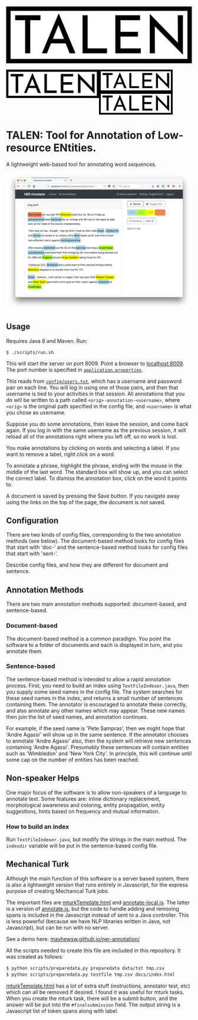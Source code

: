 ![TALEN Logo](/src/main/resources/static/img/logo-black-trans.png "TALEN Logo")

<img src="/src/main/resources/static/img/logo-black-trans.png" align="left" width="50%" />
<img src="/src/main/resources/static/img/logo-black-trans.png" align="left" width="200px" />
<img src="/src/main/resources/static/img/logo-black-trans.png" align="center" width="200px" />


# TALEN: Tool for Annotation of Low-resource ENtities.

A lightweight web-based tool for annotating word sequences.

![Screenshot of web interface](/src/main/resources/static/img/screenshot.png?raw=true "Screenshot")


## Usage

Requires Java 8 and Maven. Run:

    $ ./scripts/run.sh

This will start the server on port 8009. Point a browser to [localhost:8009](http://localhost:8009). The port number is specified in [`application.properties`](./src/main/resources/application.properties).

This reads from [`config/users.txt`](config/users.txt), which has a username and password pair on each line. You will
log in using one of those pairs, and then that username is tied to your activities in that session. All annotations
that you do will be written to a path called `<orig>-annotation-<username>`, where `<orig>` is the original path
specified in the config file, and `<username>` is what you chose as username.

Suppose you do some annotations, then leave the session, and come back again. If you log in with the same
username as the previous session, it will reload all of the annotations right where you left off, so no
work is lost.

You make annotations by clicking on words and selecting a label. If you want to remove a label, right click on a word.

To annotate a phrase, highlight the phrase, ending with the mouse in the middle of the last word. The standard box will
  show up, and you can select the correct label. To dismiss the annotation box, click on the word it points to.

A document is saved by pressing the Save button. If you navigate away using
the links on the top of the page, the document is not saved. 

## Configuration

There are two kinds of config files, corresponding to the two annotation methods
(see below). The document-based method looks for config files that start with 'doc-'
and the sentence-based method looks for config files that start with 'sent-'.

Describe config files, and how they are different for document and sentence.




## Annotation Methods

There are two main annotation methods supported: document-based, and sentence-based. 

### Document-based
The document-based method is a common paradigm. You point the software to a folder of documents
and each is displayed in turn, and you annotate them.

### Sentence-based  
The sentence-based method is intended to allow a rapid annotation process. First, you need to
build an index using `TextFileIndexer.java`, then you supply some seed names
in the config file. The system searches for these seed names in the index, and returns 
a small number of sentences containing them. The annotator is encouraged to annotate
these correctly, and also annotate any other names which may appear. These new names then 
join the list of seed names, and annotation continues. 

For example, if the seed name is 'Pete Sampras', then we might hope that 'Andre Agassi'
will show up in the same sentence. If the annotator chooses to annotate
'Andre Agassi' also, then the system will retrieve new sentences containing 'Andre Agassi'.
Presumably these sentences will contain entities such as 'Wimbledon' and 'New York City'. In principle,
this will continue until some cap on the number of entities has been reached.




## Non-speaker Helps
One major focus of the software is to allow non-speakers of a language to 
annotate text. Some features are: inline dictionary replacement, morphological 
awareness and coloring, entity propagation, entity suggestions, hints based on frequency and 
mutual information.

### How to build an index
Run `TextFileIndexer.java`, but modify the strings in the main method. The `indexdir` variable
will be put in the sentence-based config file.

## Mechanical Turk
Although the main function of this software is a server based system, there is also a lightweight version that runs
entirely in Javascript, for the express purpose of creating Mechanical Turk jobs.

The important files are [mturkTemplate.html](src/main/resources/templates/mturk/mturkTemplate.html) and [annotate-local.js](src/main/resources/static/js/annotate-local.js). The
latter is a version of [annotate.js](src/main/resources/static/js/annotate.js), but the code to handle adding and
removing spans is included in the Javascript instead of sent to a Java controller. This is less powerful (because we have
NLP libraries written in Java, not Javascript), but can be run with no server.

See a demo here: [mayhewsw.github.io/ner-annotation/](http://mayhewsw.github.io/ner-annotation/)

All the scripts needed to create this file are included in this repository. It was created as follows:

```bash
$ python scripts/preparedata.py preparedata data/txt tmp.csv
$ python scripts/preparedata.py testfile tmp.csv docs/index.html
```

[mturkTemplate.html](src/main/resources/templates/mturk/mturkTemplate.html) has a lot of extra stuff (instructions, annotator test, etc) which
can all be removed if desired. I found it was useful for mturk tasks. When you create the mturk task, there will be a 
submit button, and the answer will be put into the `#finalsubmission` field. The output string is a Javascript list of token spans along with 
label. 
